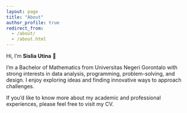 ```yaml
---
layout: page
title: "About"
author_profile: true
redirect_from:
  - /about/
  - /about.html
---
```



Hi, I’m **Sislia Utina** 👋

I’m a Bachelor of Mathematics from Universitas Negeri Gorontalo with strong interests in data analysis, programming, problem-solving, and design. I enjoy exploring ideas and finding innovative ways to approach challenges.  

If you’d like to know more about my academic and professional experiences, please feel free to visit my CV. 
